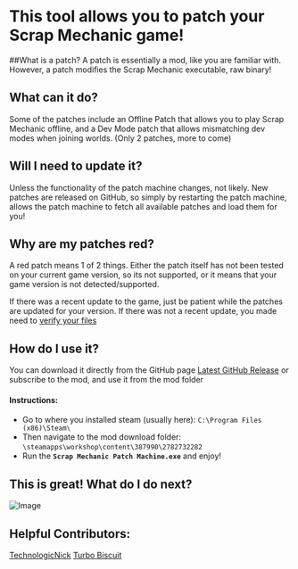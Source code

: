 # This tool allows you to patch your Scrap Mechanic game!

##What is a patch? 
A patch is essentially a mod, like you are familiar with. However, a patch modifies the Scrap Mechanic executable, raw binary!

## What can it do? 
Some of the patches include an Offline Patch that allows you to play Scrap Mechanic offline, and a Dev Mode patch that allows mismatching dev modes when joining worlds.
(Only 2 patches, more to come)

## Will I need to update it? 
Unless the functionality of the patch machine changes, not likely. New patches are released on GitHub, so simply by restarting the patch machine, allows the patch machine to fetch all available patches and load them for you!

## Why are my patches red? 
A red patch means 1 of 2 things. Either the patch itself has not been tested on your current game version, so its not supported, or it means that your game version is not detected/supported.

If there was a recent update to the game, just be patient while the patches are updated for your version. If there was not a recent update, you made need to [verify your files](https://www.youtube.com/watch?v=4tTMRLhN72U)

## How do I use it? 
You can download it directly from the GitHub page [Latest GitHub Release](https://github.com/TheGuy920/Scrap-Mechanic-Patch-Machine/releases) or subscribe to the mod, and use it from the mod folder

#### Instructions:
 - Go to where you installed steam (usually here):
```C:\Program Files (x86)\Steam\```
 - Then navigate to the mod download folder:
```\steamapps\workshop\content\387990\2782732282```
 - Run the **```Scrap Mechanic Patch Machine.exe```** and enjoy!

## This is great! What do I do next? 
![Image](https://i.imgur.com/p7Fv1Z6.gif)

## Helpful Contributors: 
[TechnologicNick](https://steamcommunity.com/id/TechnologicNick/)
[Turbo Biscuit](https://steamcommunity.com/id/trbodev/)
